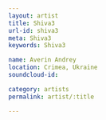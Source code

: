 ```yaml
---
layout: artist
title: Shiva3
url-id: shiva3
meta: Shiva3
keywords: Shiva3

name: Averin Andrey
location: Crimea, Ukraine
soundcloud-id: 

category: artists
permalink: artist/:title

---
```



